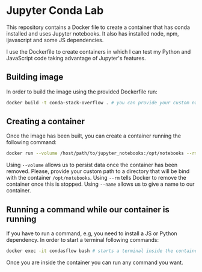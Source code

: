 # Jupyter Conda Lab

This repository contains a Docker file to create a container that has
conda installed and uses Jupyter notebooks. It also has installed
node, npm, ijavascript and some JS dependencies.

I use the Dockerfile to create containers in which I can test my Python
and JavaScript code taking advantage of Jupyter's features.

## Building image

In order to build the image using the provided Dockerfile run:

```bash
docker build -t conda-stack-overflow . # you can provide your custom name after -t
```

## Creating a container

Once the image has been built, you can create a container running the following command:

```bash
docker run --volume /host/path/to/jupyter_notebooks:/opt/notebooks --rm -it -p 8888:8888 --name condasflow conda-stack-overflow # you can also provide your custom name after --name
```

Using `--volume` allows us to persist data once the container has been removed. Please, provide your custom
path to a directory that will be bind with the container `/opt/notebooks`. Using `--rm` tells Docker
to remove the container once this is stopped. Using `--name` allows us to give a name to our container.

## Running a command while our container is running

If you have to run a command, e.g, you need to install a JS or Python dependency. In order to start
a terminal following commands:

```bash
docker exec -it condasflow bash # starts a terminal inside the container
```

Once you are inside the container you can run any command you want.
